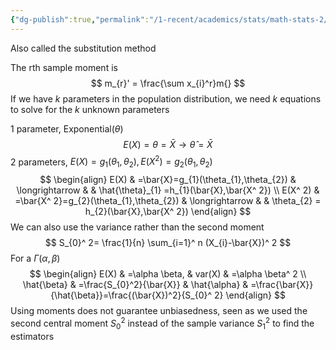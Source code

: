 ```yaml
---
{"dg-publish":true,"permalink":"/1-recent/academics/stats/math-stats-2/method-of-moments-mm/","created":"2025-02-06T12:23:45.310-05:00","updated":"2025-07-07T17:32:42.499-04:00"}
---
```


Also called the substitution method

The rth sample moment is
$$
m_{r}' =  \frac{\sum x_{i}^r}m{}
$$
If we have $k$ parameters in the population distribution, we need $k$ equations to solve for the $k$ unknown parameters

1 parameter, Exponential($\theta$)
$$
E(X)=\theta=\bar{X}\longrightarrow \hat{\theta}=\bar{X}
$$
2 parameters, $E(X)=g_{1}(\theta_{1},\theta_{2}), E(X^ 2)=g_{2}(\theta_{1},\theta_{2})$
$$
\begin{align}
E(X) & =\bar{X}=g_{1}(\theta_{1},\theta_{2})  &  \longrightarrow  &  & \hat{\theta}_{1}  =h_{1}(\bar{X},\bar{X^ 2}) \\
E(X^ 2) & =\bar{X^ 2}=g_{2}(\theta_{1},\theta_{2})  & \longrightarrow & & \theta_{2} = h_{2}(\bar{X},\bar{X^ 2}) 
\end{align}
$$
We can also use the variance rather than the second moment
$$
S_{0}^ 2= \frac{1}{n} \sum_{i=1}^ n (X_{i}-\bar{X})^ 2
$$
For a $\Gamma(\alpha,\beta)$
$$
\begin{align}
E(X) & =\alpha \beta, &  var(X) & =\alpha \beta^ 2  \\
\hat{\beta} & =\frac{S_{0}^2}{\bar{X}} & \hat{\alpha} & =\frac{\bar{X}}{\hat{\beta}}=\frac{(\bar{X})^2}{S_{0}^ 2}
\end{align}
$$
Using moments does not guarantee unbiasedness, seen as we used the second central moment $S_{0}^ 2$ instead of the sample variance $S_{1}^ 2$ to find the estimators


